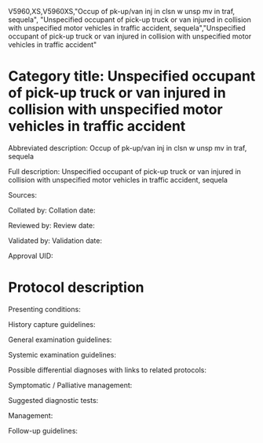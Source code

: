 V5960,XS,V5960XS,"Occup of pk-up/van inj in clsn w unsp mv in traf, sequela", "Unspecified occupant of pick-up truck or van injured in collision with unspecified motor vehicles in traffic accident, sequela","Unspecified occupant of pick-up truck or van injured in collision with unspecified motor vehicles in traffic accident"
# Category title: Unspecified occupant of pick-up truck or van injured in collision with unspecified motor vehicles in traffic accident

Abbreviated description: Occup of pk-up/van inj in clsn w unsp mv in traf, sequela

Full description: Unspecified occupant of pick-up truck or van injured in collision with unspecified motor vehicles in traffic accident, sequela

Sources:

Collated by:
Collation date:

Reviewed by:
Review date:

Validated by:
Validation date:

Approval UID:

# Protocol description

Presenting conditions:

History capture guidelines:

General examination guidelines:

Systemic examination guidelines:

Possible differential diagnoses with links to related protocols:

Symptomatic / Palliative management:

Suggested diagnostic tests:

Management:

Follow-up guidelines:
